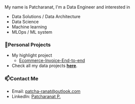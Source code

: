 My name is Patcharanat, I'm a Data Engineer and interested in
- Data Solutions / Data Architecture
- Data Science
- Machine learning
- MLOps / ML system

### 🚀Personal Projects
- My highlight project
    - [Ecommerce-Invoice-End-to-end](https://github.com/Patcharanat/Ecommerce-Invoice-End-to-end)
    <!-- - [MLOps-ml-system](https://github.com/Patcharanat/MLOps-ml-system) - *In progress . . .* -->
- Check all my data projects [**here**](projects.md).

### 📫Contact Me
- Email: patcha-ranat@outlook.com
- LinkedIn: [Patcharanat P.](https://www.linkedin.com/in/patcharanat/)
